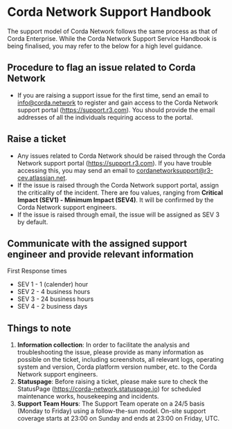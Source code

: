 # Corda Network Support Handbook

The support model of Corda Network follows the same process as that of Corda Enterprise. 
While the Corda Network Support Service Handbook is being finalised, you may refer to the below for a high level guidance.

## Procedure to flag an issue related to Corda Network
* If you are raising a support issue for the first time, send an email to info@corda.network to register and gain access to the Corda Network support portal (https://support.r3.com). You should provide the email addresses of all the individuals requiring access to the portal.

## Raise a ticket
* Any issues related to Corda Network should be raised through the Corda Network support portal (https://support.r3.com). If you have trouble accessing this, you may send an email to cordanetworksupport@r3-cev.atlassian.net. 
* If the issue is raised through the Corda Network support portal, assign the criticality of the incident. There are fou values, ranging from **Critical Impact (SEV1) - Minimum Impact (SEV4)**. It will be confirmed by the Corda Network support engineers.
* If the issue is raised through email, the issue will be assigned as SEV 3 by default.

## Communicate with the assigned support engineer and provide relevant information 

First Response times
* SEV 1 - 1 (calender) hour
* SEV 2 - 4 business hours
* SEV 3 - 24 business hours
* SEV 4 - 2 business days
	
## Things to note
1. **Information collection**: In order to facilitate the analysis and troubleshooting the issue, please provide as many information as possible on the ticket, including screenshots, all relevant logs, operating system and version, Corda platform version number, etc. to the Corda Network support engineers.
2. **Statuspage**: Before raising a ticket, please make sure to check the StatusPage (https://corda-network.statuspage.io) for scheduled maintenance works, housekeeping and incidents.
3. **Support Team Hours**: The Support Team operate on a 24/5 basis (Monday to Friday) using a follow-the-sun model. On-site support coverage starts at 23:00 on Sunday and ends at 23:00 on Friday, UTC. 
